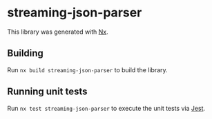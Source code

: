 # streaming-json-parser

This library was generated with [Nx](https://nx.dev).

## Building

Run `nx build streaming-json-parser` to build the library.

## Running unit tests

Run `nx test streaming-json-parser` to execute the unit tests via [Jest](https://jestjs.io).
